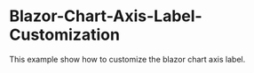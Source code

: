 # Blazor-Chart-Axis-Label-Customization
This example show how to customize the blazor chart axis label. 
